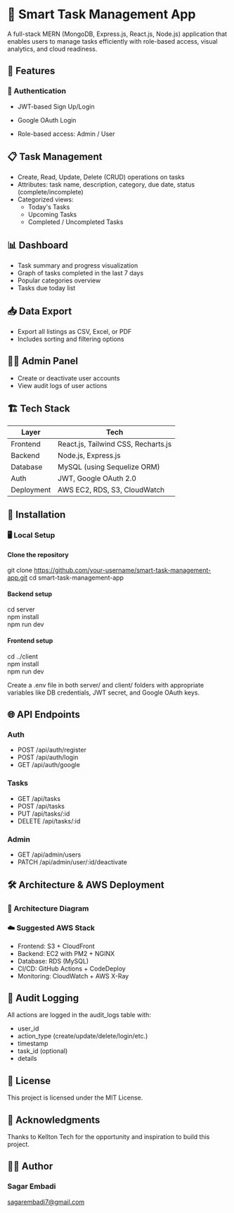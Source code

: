 # 🧠 Smart Task Management App
A full-stack MERN (MongoDB, Express.js, React.js, Node.js) application that enables users to manage tasks efficiently with role-based access, visual analytics, and cloud readiness.

## 📌 Features
### 🔐 Authentication
- JWT-based Sign Up/Login

- Google OAuth Login

- Role-based access: Admin / User

## 📋 Task Management
- Create, Read, Update, Delete (CRUD) operations on tasks
- Attributes: task name, description, category, due date, status (complete/incomplete)
- Categorized views:
    - Today's Tasks
    - Upcoming Tasks
    - Completed / Uncompleted Tasks

## 📊 Dashboard
- Task summary and progress visualization
- Graph of tasks completed in the last 7 days
- Popular categories overview
- Tasks due today list

## 📥 Data Export
- Export all listings as CSV, Excel, or PDF
- Includes sorting and filtering options

## 🧑‍💻 Admin Panel
- Create or deactivate user accounts
- View audit logs of user actions

## 🏗️ Tech Stack

| Layer      | Tech                                |
| ---------- | ----------------------------------- |
| Frontend   | React.js, Tailwind CSS, Recharts.js |
| Backend    | Node.js, Express.js                 |
| Database   | MySQL (using Sequelize ORM)         |
| Auth       | JWT, Google OAuth 2.0               |
| Deployment | AWS EC2, RDS, S3, CloudWatch        |

## 🔧 Installation
### 🖥️ Local Setup

#### Clone the repository
git clone https://github.com/your-username/smart-task-management-app.git
cd smart-task-management-app

#### Backend setup
cd server <br>
npm install<br>
npm run dev

#### Frontend setup
cd ../client <br>
npm install <br>
npm run dev

Create a .env file in both server/ and client/ folders with appropriate variables like DB credentials, JWT secret, and Google OAuth keys.

## 🌐 API Endpoints
### Auth
 - POST /api/auth/register
 - POST /api/auth/login
 - GET /api/auth/google

### Tasks

- GET /api/tasks
- POST /api/tasks
- PUT /api/tasks/:id
- DELETE /api/tasks/:id

### Admin

- GET /api/admin/users
- PATCH /api/admin/user/:id/deactivate

## 🛠️ Architecture & AWS Deployment
### 🔲 Architecture Diagram

### ☁️ Suggested AWS Stack

- Frontend: S3 + CloudFront
- Backend: EC2 with PM2 + NGINX
- Database: RDS (MySQL)
- CI/CD: GitHub Actions + CodeDeploy
- Monitoring: CloudWatch + AWS X-Ray

## 📜 Audit Logging
All actions are logged in the audit_logs table with:

- user_id
- action_type (create/update/delete/login/etc.)
- timestamp
- task_id (optional)
- details

## 📄 License
This project is licensed under the MIT License.

## 🙌 Acknowledgments
Thanks to Kellton Tech for the opportunity and inspiration to build this project.

## 🧑‍🦱 Author

### Sagar Embadi
sagarembadi7@gmail.com
